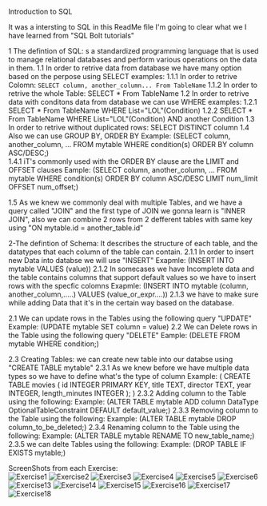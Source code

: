 Introduction to SQL

It was a intersting to SQL in this ReadMe file I'm going to clear what we I have learned from "SQL Bolt tutorials"

1 The defintion of SQL: s a standardized programming language that is used to manage relational databases and perform various operations on the data in them.
1.1 In order to retrive data from database we have many option based on the perpose using SELECT
    examples: 
    1.1.1 In order to retrive Colomn: ```SELECT column, another_column... From TableName```
    1.1.2 In order to retrive the whole Table: SELECT * From TableName 
1.2 In order to retrive data with conditons data from database we can use WHERE
    examples:
    1.2.1 SELECT * From TableName WHERE List="LOL"(Condition)
    1.2.2 SELECT * From TableName WHERE List="LOL"(Condition) AND another Condition 
1.3 In order to retrive without duplicated rows: SELECT DISTINCT column
1.4 Also we can use GROUP BY, ORDER BY 
Example: 
(SELECT column, another_column, …
FROM mytable
WHERE condition(s)
ORDER BY column ASC/DESC;)  
1.4.1 iT's commonly used with the ORDER BY clause are the LIMIT and OFFSET clauses
Eample: 
(SELECT column, another_column, …
FROM mytable
WHERE condition(s)
ORDER BY column ASC/DESC
LIMIT num_limit OFFSET num_offset;)

1.5 As we knew we commonly deal with multiple Tables, and we have a query called "JOIN"
and the first type of JOIN we gonna learn is "INNER JOIN", also we can combine 2 rows from 2 defferent tables with same key using "ON mytable.id = another_table.id" 

2-The defintion of Schema: It describes the structure of each table, and the datatypes that each column of the table can contain. 
2.1.1 In order to insert new Data into databse we will use "INSERT"
  Exapmle: (INSERT INTO mytable VALUES (value))
2.1.2 In somecases we have Incomplete data and the table contains columns that support default values 
so we have to insert rows with the specfic colomns 
  Exapmle: (INSERT INTO mytable
(column, another_column,.....) VALUES (value_or_expr....))
2.1.3 we have to make sure while adding Data that it's in the certain way based on the database.

2.1 We can update rows in the Tables using the following query "UPDATE"
   Example: (UPDATE mytable SET column = value)
2.2 We can Delete rows in the Table using the following query "DELETE"
   Eample: (DELETE FROM mytable WHERE condition;)   

2.3 Creating Tables: we can create new table into our databse using "CREATE TABLE mytable"
2.3.1 As we knew before we have multiple data types so we have to define what's the type of column
   Example: (
       CREATE TABLE movies (
    id INTEGER PRIMARY KEY,
    title TEXT,
    director TEXT,
    year INTEGER, 
    length_minutes INTEGER
);
   ) 
2.3.2 Adding column to the Table using the following:
   Example: (ALTER TABLE mytable
ADD column DataType OptionalTableConstraint 
    DEFAULT default_value;)
2.3.3 Removing column to the Table using the following:
   Example: (ALTER TABLE mytable
DROP column_to_be_deleted;)
2.3.4 Renaming column to the Table using the following:
   Example: (ALTER TABLE mytable
RENAME TO new_table_name;)
2.3.5 we can delte Tables using the following:
   Example: (DROP TABLE IF EXISTS mytable;)


ScreenShots from each Exercise:   
![Exercise1](Expersise1.png)
![Exercise2](Expersise2.png)
![Exercise3](Expersise3.png)
![Exercise4](Expersise4.png)
![Exercise5](Expersise5.png)
![Exercise6](Expersise6.png)
![Exercise13](Expersise13.png)
![Exercise14](Expersise14.png)
![Exercise15](Expersise15.png)
![Exercise16](Expersise16.png)
![Exercise17](Expersise17.png)
![Exercise18](Expersise17.png)